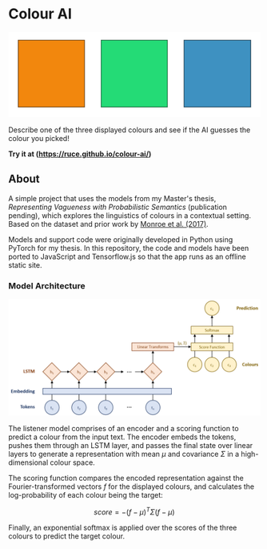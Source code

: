 # Colour AI

![Screenshot of main page](/assets/img/ColoursScreenshot.png?raw=true "Screenshot")

Describe one of the three displayed colours and see if the AI guesses the colour you picked!

**Try it at (https://ruce.github.io/colour-ai/)**

## About

A simple project that uses the models from my Master's thesis, _Representing Vagueness with Probabilistic Semantics_ (publication pending), which explores the linguistics of colours in a contextual setting. Based on the dataset and prior work by [Monroe et al. (2017)](https://aclanthology.org/Q17-1023/).

Models and support code were originally developed in Python using PyTorch for my thesis. In this repository, the code and models have been ported to JavaScript and Tensorflow.js so that the app runs as an offline static site.

### Model Architecture

![Listener model architecture](/assets/img/ListenerModelArchitecture.png?raw=true "Listener Model")

The listener model comprises of an encoder and a scoring function to predict a colour from the input text. The encoder embeds the tokens, pushes them through an LSTM layer, and passes the final state over linear layers to generate a representation with mean $\mu$ and covariance $\Sigma$ in a high-dimensional colour space.

The scoring function compares the encoded representation against the Fourier-transformed vectors $f$ for the displayed colours, and calculates the log-probability of each colour being the target:

$$score = -(f-\mu)^{T}\Sigma(f-\mu)$$

Finally, an exponential softmax is applied over the scores of the three colours to predict the target colour.
